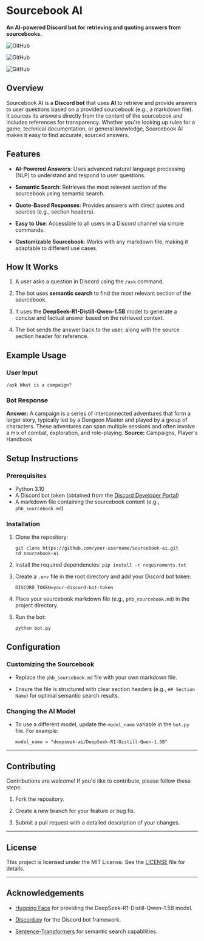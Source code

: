 
# Sourcebook AI

**An AI-powered Discord bot for retrieving and quoting answers from sourcebooks.**

  

![GitHub](https://img.shields.io/badge/Language-Python-blue)

![GitHub](https://img.shields.io/badge/Framework-Discord.py-green)

![GitHub](https://img.shields.io/badge/AI-DeepSeek%20R1%20Distill%20Qwen%201.5B-orange)


## Overview

Sourcebook AI is a **Discord bot** that uses **AI** to retrieve and provide answers to user questions based on a provided sourcebook (e.g., a markdown file). It sources its answers directly from the content of the sourcebook and includes references for transparency. Whether you're looking up rules for a game, technical documentation, or general knowledge, Sourcebook AI makes it easy to find accurate, sourced answers.

## Features

-  **AI-Powered Answers**: Uses advanced natural language processing (NLP) to understand and respond to user questions.

-  **Semantic Search**: Retrieves the most relevant section of the sourcebook using semantic search.

-  **Quote-Based Responses**: Provides answers with direct quotes and sources (e.g., section headers).

-  **Easy to Use**: Accessible to all users in a Discord channel via simple commands.

-  **Customizable Sourcebook**: Works with any markdown file, making it adaptable to different use cases.

## How It Works

1. A user asks a question in Discord using the `/ask` command.

2. The bot uses **semantic search** to find the most relevant section of the sourcebook.

3. It uses the **DeepSeek-R1-Distill-Qwen-1.5B** model to generate a concise and factual answer based on the retrieved context.

4. The bot sends the answer back to the user, along with the source section header for reference.

## Example Usage

### User Input

    /ask What is a campaign?

### Bot Response
**Answer:** A campaign is a series of interconnected adventures that form a larger story, typically led by a Dungeon Master and played by a group of characters. These adventures can span multiple sessions and often involve a mix of combat, exploration, and role-playing.
**Source:** Campaigns, Player's Handbook

## Setup Instructions  
### Prerequisites  
- Python 3.10  
- A Discord bot token (obtained from the [Discord Developer Portal](https://discord.com/developers/applications))  
- A markdown file containing the sourcebook content (e.g., `phb_sourcebook.md`)  

### Installation  
1. Clone the repository:  
   ```
   git clone https://github.com/your-username/sourcebook-ai.git
   cd sourcebook-ai
   ```
2.  Install the required dependencies:
    ```pip install -r requirements.txt```
    
3.  Create a  `.env`  file in the root directory and add your Discord bot token:
    
    ``DISCORD_TOKEN=your-discord-bot-token``
    
4.  Place your sourcebook markdown file (e.g.,  `phb_sourcebook.md`) in the project directory.
    
5.  Run the bot:
    
    ``python bot.py``

    
## Configuration

### Customizing the Sourcebook

-   Replace the  `phb_sourcebook.md`  file with your own markdown file.
    
-   Ensure the file is structured with clear section headers (e.g.,  `## Section Name`) for optimal semantic search results.
    

### Changing the AI Model

-   To use a different model, update the  `model_name`  variable in the  `bot.py`  file. For example:
    
    ``model_name = "deepseek-ai/DeepSeek-R1-Distill-Qwen-1.5B"``

----------

## Contributing

Contributions are welcome! If you'd like to contribute, please follow these steps:

1.  Fork the repository.
    
2.  Create a new branch for your feature or bug fix.
    
3.  Submit a pull request with a detailed description of your changes.
    

----------

## License

This project is licensed under the MIT License. See the  [LICENSE](https://license/)  file for details.

----------

## Acknowledgements

-   [Hugging Face](https://huggingface.co/)  for providing the DeepSeek-R1-Distill-Qwen-1.5B model.
    
-   [Discord.py](https://discordpy.readthedocs.io/)  for the Discord bot framework.
    
-   [Sentence-Transformers](https://www.sbert.net/)  for semantic search capabilities.
